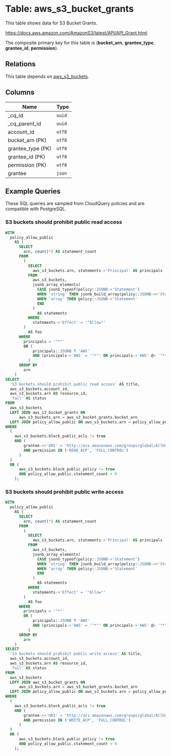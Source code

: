# Table: aws_s3_bucket_grants

This table shows data for S3 Bucket Grants.

https://docs.aws.amazon.com/AmazonS3/latest/API/API_Grant.html

The composite primary key for this table is (**bucket_arn**, **grantee_type**, **grantee_id**, **permission**).

## Relations

This table depends on [aws_s3_buckets](aws_s3_buckets).

## Columns

| Name          | Type          |
| ------------- | ------------- |
|_cq_id|`uuid`|
|_cq_parent_id|`uuid`|
|account_id|`utf8`|
|bucket_arn (PK)|`utf8`|
|grantee_type (PK)|`utf8`|
|grantee_id (PK)|`utf8`|
|permission (PK)|`utf8`|
|grantee|`json`|

## Example Queries

These SQL queries are sampled from CloudQuery policies and are compatible with PostgreSQL.

### S3 buckets should prohibit public read access

```sql
WITH
  policy_allow_public
    AS (
      SELECT
        arn, count(*) AS statement_count
      FROM
        (
          SELECT
            aws_s3_buckets.arn, statements->'Principal' AS principals
          FROM
            aws_s3_buckets,
            jsonb_array_elements(
              CASE jsonb_typeof(policy::JSONB->'Statement')
              WHEN 'string' THEN jsonb_build_array(policy::JSONB->>'Statement')
              WHEN 'array' THEN policy::JSONB->'Statement'
              END
            )
              AS statements
          WHERE
            statements->'Effect' = '"Allow"'
        )
          AS foo
      WHERE
        principals = '"*"'
        OR (
            principals::JSONB ? 'AWS'
            AND (principals->'AWS' = '"*"' OR principals->'AWS' @> '"*"')
          )
      GROUP BY
        arn
    )
SELECT
  'S3 buckets should prohibit public read access' AS title,
  aws_s3_buckets.account_id,
  aws_s3_buckets.arn AS resource_id,
  'fail' AS status
FROM
  aws_s3_buckets
  LEFT JOIN aws_s3_bucket_grants ON
      aws_s3_buckets.arn = aws_s3_bucket_grants.bucket_arn
  LEFT JOIN policy_allow_public ON aws_s3_buckets.arn = policy_allow_public.arn
WHERE
  (
    aws_s3_buckets.block_public_acls != true
    AND (
        grantee->>'URI' = 'http://acs.amazonaws.com/groups/global/AllUsers'
        AND permission IN ('READ_ACP', 'FULL_CONTROL')
      )
  )
  OR (
      aws_s3_buckets.block_public_policy != true
      AND policy_allow_public.statement_count > 0
    );
```

### S3 buckets should prohibit public write access

```sql
WITH
  policy_allow_public
    AS (
      SELECT
        arn, count(*) AS statement_count
      FROM
        (
          SELECT
            aws_s3_buckets.arn, statements->'Principal' AS principals
          FROM
            aws_s3_buckets,
            jsonb_array_elements(
              CASE jsonb_typeof(policy::JSONB->'Statement')
              WHEN 'string' THEN jsonb_build_array(policy::JSONB->>'Statement')
              WHEN 'array' THEN policy::JSONB->'Statement'
              END
            )
              AS statements
          WHERE
            statements->'Effect' = '"Allow"'
        )
          AS foo
      WHERE
        principals = '"*"'
        OR (
            principals::JSONB ? 'AWS'
            AND (principals->'AWS' = '"*"' OR principals->'AWS' @> '"*"')
          )
      GROUP BY
        arn
    )
SELECT
  'S3 buckets should prohibit public write access' AS title,
  aws_s3_buckets.account_id,
  aws_s3_buckets.arn AS resource_id,
  'fail' AS status
FROM
  aws_s3_buckets
  LEFT JOIN aws_s3_bucket_grants ON
      aws_s3_buckets.arn = aws_s3_bucket_grants.bucket_arn
  LEFT JOIN policy_allow_public ON aws_s3_buckets.arn = policy_allow_public.arn
WHERE
  (
    aws_s3_buckets.block_public_acls != true
    AND (
        grantee->>'URI' = 'http://acs.amazonaws.com/groups/global/AllUsers'
        AND permission IN ('WRITE_ACP', 'FULL_CONTROL')
      )
  )
  OR (
      aws_s3_buckets.block_public_policy != true
      AND policy_allow_public.statement_count > 0
    );
```


